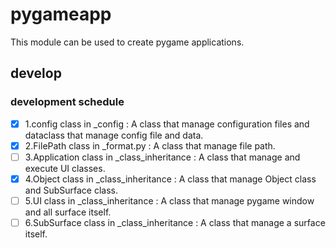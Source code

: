 # pygameapp
This module can be used to create pygame applications.


## develop

### development schedule
- [x] 1.config class in _config : A class that manage configuration files and dataclass that manage config file and data.
- [x] 2.FilePath class in _format.py : A class that manage file path.
- [ ] 3.Application class in _class_inheritance : A class that manage and execute UI classes.
- [x] 4.Object class in _class_inheritance : A class that manage Object class and SubSurface class.
- [ ] 5.UI class in _class_inheritance : A class that manage pygame window and all surface itself.
- [ ] 6.SubSurface class in _class_inheritance : A class that manage a surface itself.
